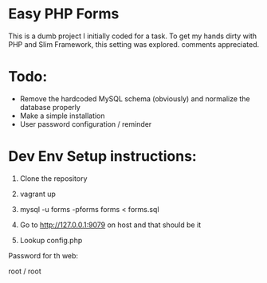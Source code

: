 # Easy PHP Forms

This is a dumb project I initially coded for a task.
To get my hands dirty with PHP and Slim Framework, this setting was explored.
comments appreciated.

# Todo:

- Remove the hardcoded MySQL schema (obviously) and normalize the database properly
- Make a simple installation 
- User password configuration / reminder


# Dev Env Setup instructions:

1. Clone the repository
2. vagrant up
3. mysql -u forms -pforms forms < forms.sql
4. Go to http://127.0.0.1:9079 on host and that should be it

5. Lookup config.php

Password for th web: 

root / root